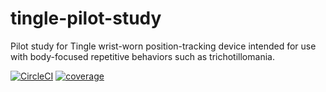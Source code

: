 # tingle-pilot-study
Pilot study for Tingle wrist-worn position-tracking device intended for use with body-focused repetitive behaviors such as trichotillomania.

[![CircleCI](https://circleci.com/gh/ChildMindInstitute/tingle-pilot-study/tree/master.svg?style=shield&circle-token=7650679b4d1aa3526b523d32fe49526b8cf5a180)](https://circleci.com/gh/ChildMindInstitute/tingle-pilot-study/tree/master) [![coverage](https://8-113909973-gh.circle-artifacts.com/0/coverage/coverage.svg)](https://8-113909973-gh.circle-artifacts.com/0/home/circleci/repo/coverage/index.html)
